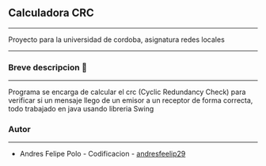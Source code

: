 ## Calculadora CRC

---

Proyecto para la universidad de cordoba, asignatura redes locales

---

### Breve descripcion 📒

---

Programa se encarga de calcular el crc (Cyclic Redundancy Check) para verificar si un mensaje llego de un emisor a un receptor de forma correcta, todo trabajado en java usando libreria Swing

### Autor

---

- Andres Felipe Polo - Codificacion - [andresfeelip29 ](https://github.com/andresfeelip29 "andresfeelip29 ")
